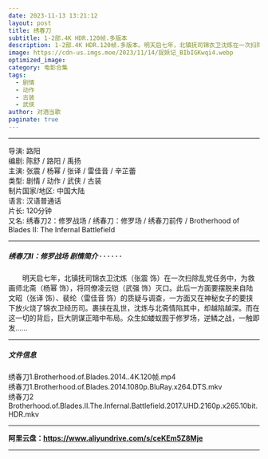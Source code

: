```yaml
---
date: 2023-11-13 13:21:12
layout: post
title: 绣春刀
subtitle: 1-2部.4K HDR.120帧.多版本
description: 1-2部.4K HDR.120帧.多版本。明天启七年，北镇抚司锦衣卫沈炼在一次扫除乱党任务中，为救画师北斋，将同僚凌云铠灭口。此后一方面要摆脱来自陆文昭、裴纶的质疑与调查，一方面又在神秘女子的要挟下放火烧了锦衣卫经历司...
image: https://cdn-us.imgs.moe/2023/11/14/捉妖记_BIbIGKwqi4.webp
optimized_image: 
category: 电影合集
tags:
  - 剧情
  - 动作
  - 古装
  - 武侠
author: 对酒当歌
paginate: true
---
```



---

导演: 路阳  
编剧: 陈舒 / 路阳 / 禹扬  
主演: 张震 / 杨幂 / 张译 / 雷佳音 / 辛芷蕾  
类型: 剧情 / 动作 / 武侠 / 古装  
制片国家/地区: 中国大陆  
语言: 汉语普通话  
片长: 120分钟  
又名: 绣春刀2：修罗战场 / 绣春刀：修罗场 / 绣春刀前传 / Brotherhood of Blades II: The Infernal Battlefield  

---

##### 绣春刀II：修罗战场 剧情简介 · · · · · ·

　　明天启七年，北镇抚司锦衣卫沈炼（张震 饰）在一次扫除乱党任务中，为救画师北斋（杨幂 饰），将同僚凌云铠（武强 饰）灭口。此后一方面要摆脱来自陆文昭（张译 饰）、裴纶（雷佳音 饰）的质疑与调查，一方面又在神秘女子的要挟下放火烧了锦衣卫经历司。裹挟在乱世，沈炼与北斋情陷其中，却越陷越深。而在这一切的背后，巨大阴谋正暗中布局。众生如蝼蚁囿于修罗场，逆鳞之战，一触即发……

---

##### 文件信息

绣春刀1.Brotherhood.of.Blades.2014..4K.120帧.mp4  
绣春刀1.Brotherhood.of.Blades.2014.1080p.BluRay.x264.DTS.mkv  
绣春刀2 Brotherhood.of.Blades.II.The.Infernal.Battlefield.2017.UHD.2160p.x265.10bit.HDR.mkv  

---

**阿里云盘：<https://www.aliyundrive.com/s/ceKEm5Z8Mje>**

---
